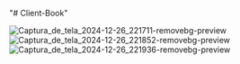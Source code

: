 "# Client-Book" 

![Captura_de_tela_2024-12-26_221711-removebg-preview](https://github.com/user-attachments/assets/7730386b-2251-4fe8-a566-6daa72ed6f12)
![Captura_de_tela_2024-12-26_221852-removebg-preview](https://github.com/user-attachments/assets/b074f060-db6a-4675-bcad-060e1bbea47d)
![Captura_de_tela_2024-12-26_221936-removebg-preview](https://github.com/user-attachments/assets/d85538b7-9f05-4b47-9ceb-88987d31446c)
